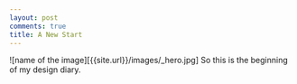 ```yaml
---
layout: post
comments: true
title: A New Start
---
```

![name of the image][{{site.url}}/images/_hero.jpg]
So this is the beginning of my design diary.
